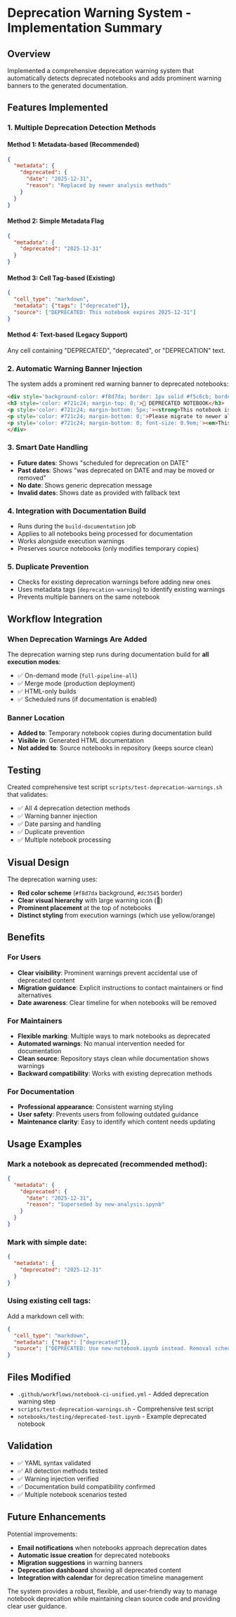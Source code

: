 # Deprecation Warning System - Implementation Summary

## Overview
Implemented a comprehensive deprecation warning system that automatically detects deprecated notebooks and adds prominent warning banners to the generated documentation.

## Features Implemented

### 1. Multiple Deprecation Detection Methods

#### Method 1: Metadata-based (Recommended)
```json
{
  "metadata": {
    "deprecated": {
      "date": "2025-12-31",
      "reason": "Replaced by newer analysis methods"
    }
  }
}
```

#### Method 2: Simple Metadata Flag
```json
{
  "metadata": {
    "deprecated": "2025-12-31"
  }
}
```

#### Method 3: Cell Tag-based (Existing)
```json
{
  "cell_type": "markdown",
  "metadata": {"tags": ["deprecated"]},
  "source": ["DEPRECATED: This notebook expires 2025-12-31"]
}
```

#### Method 4: Text-based (Legacy Support)
Any cell containing "DEPRECATED", "deprecated", or "DEPRECATION" text.

### 2. Automatic Warning Banner Injection

The system adds a prominent red warning banner to deprecated notebooks:

```html
<div style='background-color: #f8d7da; border: 1px solid #f5c6cb; border-radius: 4px; padding: 15px; margin: 10px 0; border-left: 4px solid #dc3545;'>
<h3 style='color: #721c24; margin-top: 0;'>🚨 DEPRECATED NOTEBOOK</h3>
<p style='color: #721c24; margin-bottom: 5px;'><strong>This notebook is scheduled for deprecation on 2025-12-31.</strong></p>
<p style='color: #721c24; margin-bottom: 0;'>Please migrate to newer alternatives or contact maintainers before using this notebook in production.</p>
<p style='color: #721c24; margin-bottom: 0; font-size: 0.9em;'><em>This warning was automatically generated during documentation build.</em></p>
</div>
```

### 3. Smart Date Handling

- **Future dates**: Shows "scheduled for deprecation on DATE"
- **Past dates**: Shows "was deprecated on DATE and may be moved or removed"
- **No date**: Shows generic deprecation message
- **Invalid dates**: Shows date as provided with fallback text

### 4. Integration with Documentation Build

- Runs during the `build-documentation` job
- Applies to all notebooks being processed for documentation
- Works alongside execution warnings
- Preserves source notebooks (only modifies temporary copies)

### 5. Duplicate Prevention

- Checks for existing deprecation warnings before adding new ones
- Uses metadata tags (`deprecation-warning`) to identify existing warnings
- Prevents multiple banners on the same notebook

## Workflow Integration

### When Deprecation Warnings Are Added

The deprecation warning step runs during documentation build for **all execution modes**:
- ✅ On-demand mode (`full-pipeline-all`)
- ✅ Merge mode (production deployment)
- ✅ HTML-only builds
- ✅ Scheduled runs (if documentation is enabled)

### Banner Location

- **Added to**: Temporary notebook copies during documentation build
- **Visible in**: Generated HTML documentation
- **Not added to**: Source notebooks in repository (keeps source clean)

## Testing

Created comprehensive test script `scripts/test-deprecation-warnings.sh` that validates:
- ✅ All 4 deprecation detection methods
- ✅ Warning banner injection
- ✅ Date parsing and handling
- ✅ Duplicate prevention
- ✅ Multiple notebook processing

## Visual Design

The deprecation warning uses:
- **Red color scheme** (`#f8d7da` background, `#dc3545` border)
- **Clear visual hierarchy** with large warning icon (🚨)
- **Prominent placement** at the top of notebooks
- **Distinct styling** from execution warnings (which use yellow/orange)

## Benefits

### For Users
- **Clear visibility**: Prominent warnings prevent accidental use of deprecated content
- **Migration guidance**: Explicit instructions to contact maintainers or find alternatives
- **Date awareness**: Clear timeline for when notebooks will be removed

### For Maintainers
- **Flexible marking**: Multiple ways to mark notebooks as deprecated
- **Automated warnings**: No manual intervention needed for documentation
- **Clean source**: Repository stays clean while documentation shows warnings
- **Backward compatibility**: Works with existing deprecation methods

### For Documentation
- **Professional appearance**: Consistent warning styling
- **User safety**: Prevents users from following outdated guidance
- **Maintenance clarity**: Easy to identify which content needs updating

## Usage Examples

### Mark a notebook as deprecated (recommended method):
```json
{
  "metadata": {
    "deprecated": {
      "date": "2025-12-31",
      "reason": "Superseded by new-analysis.ipynb"
    }
  }
}
```

### Mark with simple date:
```json
{
  "metadata": {
    "deprecated": "2025-12-31"
  }
}
```

### Using existing cell tags:
Add a markdown cell with:
```json
{
  "cell_type": "markdown",
  "metadata": {"tags": ["deprecated"]},
  "source": ["DEPRECATED: Use new-notebook.ipynb instead. Removal scheduled for 2025-12-31."]
}
```

## Files Modified

- `.github/workflows/notebook-ci-unified.yml` - Added deprecation warning step
- `scripts/test-deprecation-warnings.sh` - Comprehensive test script
- `notebooks/testing/deprecated-test.ipynb` - Example deprecated notebook

## Validation

- ✅ YAML syntax validated
- ✅ All detection methods tested
- ✅ Warning injection verified
- ✅ Documentation build compatibility confirmed
- ✅ Multiple notebook scenarios tested

## Future Enhancements

Potential improvements:
- **Email notifications** when notebooks approach deprecation dates
- **Automatic issue creation** for deprecated notebooks
- **Migration suggestions** in warning banners
- **Deprecation dashboard** showing all deprecated content
- **Integration with calendar** for deprecation timeline management

The system provides a robust, flexible, and user-friendly way to manage notebook deprecation while maintaining clean source code and providing clear user guidance.
